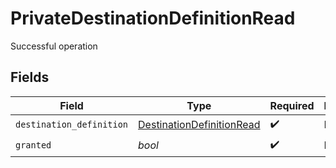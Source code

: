 # PrivateDestinationDefinitionRead

Successful operation


## Fields

| Field                                                                         | Type                                                                          | Required                                                                      | Description                                                                   |
| ----------------------------------------------------------------------------- | ----------------------------------------------------------------------------- | ----------------------------------------------------------------------------- | ----------------------------------------------------------------------------- |
| `destination_definition`                                                      | [DestinationDefinitionRead](../../models/shared/destinationdefinitionread.md) | :heavy_check_mark:                                                            | N/A                                                                           |
| `granted`                                                                     | *bool*                                                                        | :heavy_check_mark:                                                            | N/A                                                                           |